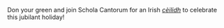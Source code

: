 Don your green and join Schola Cantorum for an Irish <a href="celtic">_c&egrave;ilidh_</a> to celebrate this jubilant holiday!
